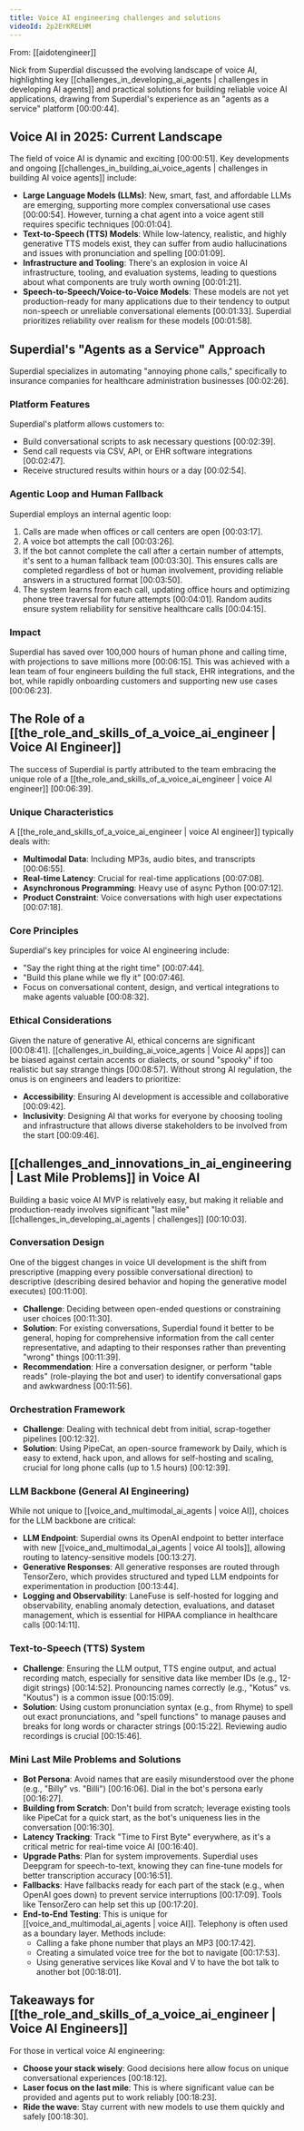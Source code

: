 ```yaml
---
title: Voice AI engineering challenges and solutions
videoId: 2p2ErKRELHM
---
```


From: [[aidotengineer]] <br/> 

Nick from Superdial discussed the evolving landscape of voice AI, highlighting key [[challenges_in_developing_ai_agents | challenges in developing AI agents]] and practical solutions for building reliable voice AI applications, drawing from Superdial's experience as an "agents as a service" platform <a class="yt-timestamp" data-t="00:00:44">[00:00:44]</a>.

## Voice AI in 2025: Current Landscape
The field of voice AI is dynamic and exciting <a class="yt-timestamp" data-t="00:00:51">[00:00:51]</a>. Key developments and ongoing [[challenges_in_building_ai_voice_agents | challenges in building AI voice agents]] include:
*   **Large Language Models (LLMs)**: New, smart, fast, and affordable LLMs are emerging, supporting more complex conversational use cases <a class="yt-timestamp" data-t="00:00:54">[00:00:54]</a>. However, turning a chat agent into a voice agent still requires specific techniques <a class="yt-timestamp" data-t="00:01:04">[00:01:04]</a>.
*   **Text-to-Speech (TTS) Models**: While low-latency, realistic, and highly generative TTS models exist, they can suffer from audio hallucinations and issues with pronunciation and spelling <a class="yt-timestamp" data-t="00:01:09">[00:01:09]</a>.
*   **Infrastructure and Tooling**: There's an explosion in voice AI infrastructure, tooling, and evaluation systems, leading to questions about what components are truly worth owning <a class="yt-timestamp" data-t="00:01:21">[00:01:21]</a>.
*   **Speech-to-Speech/Voice-to-Voice Models**: These models are not yet production-ready for many applications due to their tendency to output non-speech or unreliable conversational elements <a class="yt-timestamp" data-t="00:01:33">[00:01:33]</a>. Superdial prioritizes reliability over realism for these models <a class="yt-timestamp" data-t="00:01:58">[00:01:58]</a>.

## Superdial's "Agents as a Service" Approach
Superdial specializes in automating "annoying phone calls," specifically to insurance companies for healthcare administration businesses <a class="yt-timestamp" data-t="00:02:26">[00:02:26]</a>.

### Platform Features
Superdial's platform allows customers to:
*   Build conversational scripts to ask necessary questions <a class="yt-timestamp" data-t="00:02:39">[00:02:39]</a>.
*   Send call requests via CSV, API, or EHR software integrations <a class="yt-timestamp" data-t="00:02:47">[00:02:47]</a>.
*   Receive structured results within hours or a day <a class="yt-timestamp" data-t="00:02:54">[00:02:54]</a>.

### Agentic Loop and Human Fallback
Superdial employs an internal agentic loop:
1.  Calls are made when offices or call centers are open <a class="yt-timestamp" data-t="00:03:17">[00:03:17]</a>.
2.  A voice bot attempts the call <a class="yt-timestamp" data-t="00:03:26">[00:03:26]</a>.
3.  If the bot cannot complete the call after a certain number of attempts, it's sent to a human fallback team <a class="yt-timestamp" data-t="00:03:30">[00:03:30]</a>. This ensures calls are completed regardless of bot or human involvement, providing reliable answers in a structured format <a class="yt-timestamp" data-t="00:03:50">[00:03:50]</a>.
4.  The system learns from each call, updating office hours and optimizing phone tree traversal for future attempts <a class="yt-timestamp" data-t="00:04:01">[00:04:01]</a>. Random audits ensure system reliability for sensitive healthcare calls <a class="yt-timestamp" data-t="00:04:15">[00:04:15]</a>.

### Impact
Superdial has saved over 100,000 hours of human phone and calling time, with projections to save millions more <a class="yt-timestamp" data-t="00:06:15">[00:06:15]</a>. This was achieved with a lean team of four engineers building the full stack, EHR integrations, and the bot, while rapidly onboarding customers and supporting new use cases <a class="yt-timestamp" data-t="00:06:23">[00:06:23]</a>.

## The Role of a [[the_role_and_skills_of_a_voice_ai_engineer | Voice AI Engineer]]
The success of Superdial is partly attributed to the team embracing the unique role of a [[the_role_and_skills_of_a_voice_ai_engineer | voice AI engineer]] <a class="yt-timestamp" data-t="00:06:39">[00:06:39]</a>.

### Unique Characteristics
A [[the_role_and_skills_of_a_voice_ai_engineer | voice AI engineer]] typically deals with:
*   **Multimodal Data**: Including MP3s, audio bites, and transcripts <a class="yt-timestamp" data-t="00:06:55">[00:06:55]</a>.
*   **Real-time Latency**: Crucial for real-time applications <a class="yt-timestamp" data-t="00:07:08">[00:07:08]</a>.
*   **Asynchronous Programming**: Heavy use of async Python <a class="yt-timestamp" data-t="00:07:12">[00:07:12]</a>.
*   **Product Constraint**: Voice conversations with high user expectations <a class="yt-timestamp" data-t="00:07:18">[00:07:18]</a>.

### Core Principles
Superdial's key principles for voice AI engineering include:
*   "Say the right thing at the right time" <a class="yt-timestamp" data-t="00:07:44">[00:07:44]</a>.
*   "Build this plane while we fly it" <a class="yt-timestamp" data-t="00:07:46">[00:07:46]</a>.
*   Focus on conversational content, design, and vertical integrations to make agents valuable <a class="yt-timestamp" data-t="00:08:32">[00:08:32]</a>.

### Ethical Considerations
Given the nature of generative AI, ethical concerns are significant <a class="yt-timestamp" data-t="00:08:41">[00:08:41]</a>. [[challenges_in_building_ai_voice_agents | Voice AI apps]] can be biased against certain accents or dialects, or sound "spooky" if too realistic but say strange things <a class="yt-timestamp" data-t="00:08:57">[00:08:57]</a>. Without strong AI regulation, the onus is on engineers and leaders to prioritize:
*   **Accessibility**: Ensuring AI development is accessible and collaborative <a class="yt-timestamp" data-t="00:09:42">[00:09:42]</a>.
*   **Inclusivity**: Designing AI that works for everyone by choosing tooling and infrastructure that allows diverse stakeholders to be involved from the start <a class="yt-timestamp" data-t="00:09:46">[00:09:46]</a>.

## [[challenges_and_innovations_in_ai_engineering | Last Mile Problems]] in Voice AI
Building a basic voice AI MVP is relatively easy, but making it reliable and production-ready involves significant "last mile" [[challenges_in_developing_ai_agents | challenges]] <a class="yt-timestamp" data-t="00:10:03">[00:10:03]</a>.

### Conversation Design
One of the biggest changes in voice UI development is the shift from prescriptive (mapping every possible conversational direction) to descriptive (describing desired behavior and hoping the generative model executes) <a class="yt-timestamp" data-t="00:11:00">[00:11:00]</a>.

*   **Challenge**: Deciding between open-ended questions or constraining user choices <a class="yt-timestamp" data-t="00:11:30">[00:11:30]</a>.
*   **Solution**: For existing conversations, Superdial found it better to be general, hoping for comprehensive information from the call center representative, and adapting to their responses rather than preventing "wrong" things <a class="yt-timestamp" data-t="00:11:39">[00:11:39]</a>.
*   **Recommendation**: Hire a conversation designer, or perform "table reads" (role-playing the bot and user) to identify conversational gaps and awkwardness <a class="yt-timestamp" data-t="00:11:56">[00:11:56]</a>.

### Orchestration Framework
*   **Challenge**: Dealing with technical debt from initial, scrap-together pipelines <a class="yt-timestamp" data-t="00:12:32">[00:12:32]</a>.
*   **Solution**: Using PipeCat, an open-source framework by Daily, which is easy to extend, hack upon, and allows for self-hosting and scaling, crucial for long phone calls (up to 1.5 hours) <a class="yt-timestamp" data-t="00:12:39">[00:12:39]</a>.

### LLM Backbone (General AI Engineering)
While not unique to [[voice_and_multimodal_ai_agents | voice AI]], choices for the LLM backbone are critical:
*   **LLM Endpoint**: Superdial owns its OpenAI endpoint to better interface with new [[voice_and_multimodal_ai_agents | voice AI tools]], allowing routing to latency-sensitive models <a class="yt-timestamp" data-t="00:13:27">[00:13:27]</a>.
*   **Generative Responses**: All generative responses are routed through TensorZero, which provides structured and typed LLM endpoints for experimentation in production <a class="yt-timestamp" data-t="00:13:44">[00:13:44]</a>.
*   **Logging and Observability**: LaneFuse is self-hosted for logging and observability, enabling anomaly detection, evaluations, and dataset management, which is essential for HIPAA compliance in healthcare calls <a class="yt-timestamp" data-t="00:14:11">[00:14:11]</a>.

### Text-to-Speech (TTS) System
*   **Challenge**: Ensuring the LLM output, TTS engine output, and actual recording match, especially for sensitive data like member IDs (e.g., 12-digit strings) <a class="yt-timestamp" data-t="00:14:52">[00:14:52]</a>. Pronouncing names correctly (e.g., "Kotus" vs. "Koutus") is a common issue <a class="yt-timestamp" data-t="00:15:09">[00:15:09]</a>.
*   **Solution**: Using custom pronunciation syntax (e.g., from Rhyme) to spell out exact pronunciations, and "spell functions" to manage pauses and breaks for long words or character strings <a class="yt-timestamp" data-t="00:15:22">[00:15:22]</a>. Reviewing audio recordings is crucial <a class="yt-timestamp" data-t="00:15:46">[00:15:46]</a>.

### Mini Last Mile Problems and Solutions
*   **Bot Persona**: Avoid names that are easily misunderstood over the phone (e.g., "Billy" vs. "Billi") <a class="yt-timestamp" data-t="00:16:06">[00:16:06]</a>. Dial in the bot's persona early <a class="yt-timestamp" data-t="00:16:27">[00:16:27]</a>.
*   **Building from Scratch**: Don't build from scratch; leverage existing tools like PipeCat for a quick start, as the bot's uniqueness lies in the conversation <a class="yt-timestamp" data-t="00:16:30">[00:16:30]</a>.
*   **Latency Tracking**: Track "Time to First Byte" everywhere, as it's a critical metric for real-time voice AI <a class="yt-timestamp" data-t="00:16:40">[00:16:40]</a>.
*   **Upgrade Paths**: Plan for system improvements. Superdial uses Deepgram for speech-to-text, knowing they can fine-tune models for better transcription accuracy <a class="yt-timestamp" data-t="00:16:51">[00:16:51]</a>.
*   **Fallbacks**: Have fallbacks ready for each part of the stack (e.g., when OpenAI goes down) to prevent service interruptions <a class="yt-timestamp" data-t="00:17:09">[00:17:09]</a>. Tools like TensorZero can help set this up <a class="yt-timestamp" data-t="00:17:20">[00:17:20]</a>.
*   **End-to-End Testing**: This is unique for [[voice_and_multimodal_ai_agents | voice AI]]. Telephony is often used as a boundary layer. Methods include:
    *   Calling a fake phone number that plays an MP3 <a class="yt-timestamp" data-t="00:17:42">[00:17:42]</a>.
    *   Creating a simulated voice tree for the bot to navigate <a class="yt-timestamp" data-t="00:17:53">[00:17:53]</a>.
    *   Using generative services like Koval and V to have the bot talk to another bot <a class="yt-timestamp" data-t="00:18:01">[00:18:01]</a>.

## Takeaways for [[the_role_and_skills_of_a_voice_ai_engineer | Voice AI Engineers]]
For those in vertical voice AI engineering:
*   **Choose your stack wisely**: Good decisions here allow focus on unique conversational experiences <a class="yt-timestamp" data-t="00:18:12">[00:18:12]</a>.
*   **Laser focus on the last mile**: This is where significant value can be provided and agents put to work reliably <a class="yt-timestamp" data-t="00:18:23">[00:18:23]</a>.
*   **Ride the wave**: Stay current with new models to use them quickly and safely <a class="yt-timestamp" data-t="00:18:30">[00:18:30]</a>.